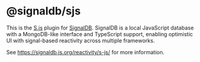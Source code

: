 # @signaldb/sjs

This is the [S.js](https://github.com/adamhaile/S) plugin for [SignalDB](https://github.com/maxnowack/signaldb). SignalDB is a local JavaScript database with a MongoDB-like interface and TypeScript support, enabling optimistic UI with signal-based reactivity across multiple frameworks.

See https://signaldb.js.org/reactivity/s-js/ for more information.
